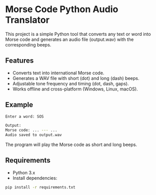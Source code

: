 # Morse Code Python Audio Translator
This project is a simple Python tool that converts any text or word into Morse code and generates an audio file (output.wav) with the corresponding beeps.

## Features
* Converts text into international Morse code.
* Generates a WAV file with short (dot) and long (dash) beeps.
* Adjustable tone frequency and timing (dot, dash, gaps).
* Works offline and cross-platform (Windows, Linux, macOS).

## Example
```bash
Enter a word: SOS

Output:
Morse code: ... --- ...
Audio saved to output.wav
```

The program will play the Morse code as short and long beeps.

## Requirements

* Python 3.x
* Install dependencies:
```bash
pip install -r requirements.txt
```
